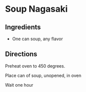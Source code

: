 # Soup Nagasaki

## Ingredients

* One can soup, any flavor

## Directions

Preheat oven to 450 degrees.

Place can of soup, unopened, in oven

Wait one hour
